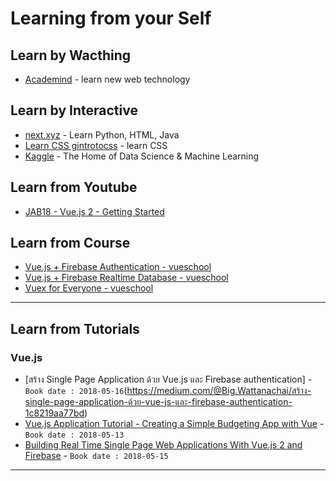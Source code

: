 # Learning from your Self

## Learn by Wacthing

* [Academind](https://academind.com/) - learn new web technology

## Learn by Interactive

* [next.xyz](https://www.next.xyz/) - Learn Python, HTML, Java
* [Learn CSS gintrotocss](https://scrimba.com/g/gintrotocss) - learn CSS
* [Kaggle](https://www.kaggle.com/) - The Home of Data Science & Machine Learning

## Learn from Youtube

* [JAB18 - Vue.js 2 - Getting Started](https://www.youtube.com/watch?v=2qduh9z1Fzg)

## Learn from Course

* [Vue.js + Firebase Authentication - vueschool](https://vueschool.io/courses/vuejs-firebase-authentication)
* [Vue.js + Firebase Realtime Database - vueschool](https://vueschool.io/courses/vuejs-firebase-realtime-database)
* [Vuex for Everyone - vueschool](https://vueschool.io/courses/vuex-for-everyone)

---

## Learn from Tutorials

### Vue.js

* [สร้าง Single Page Application ด้วย Vue.js และ Firebase authentication] - `Book date : 2018-05-16`(https://medium.com/@Big.Wattanachai/สร้าง-single-page-application-ด้วย-vue-js-และ-firebase-authentication-1c8219aa77bd)
* [Vue.js Application Tutorial - Creating a Simple Budgeting App with Vue](https://matthiashager.com/complete-vuejs-application-tutorial/planning-application) - `Book date : 2018-05-13`
* [Building Real Time Single Page Web Applications With Vue.js 2 and Firebase](https://codingthesmartway.com/vue-js-2-and-firebase/) - `Book date : 2018-05-15`

---
